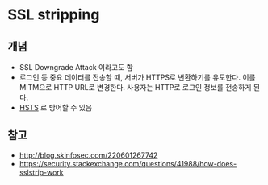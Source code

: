 # SSL stripping

## 개념
* SSL Downgrade Attack 이라고도 함
* 로그인 등 중요 데이터를 전송할 때, 서버가 HTTPS로 변환하기를 유도한다. 이를 MITM으로 HTTP URL로 변경한다. 사용자는 HTTP로 로그인 정보를 전송하게 된다. 
* [HSTS](/documents/Network/HTTP/strict%20transport%20security.md) 로 방어할 수 있음

## 참고
* http://blog.skinfosec.com/220601267742
* https://security.stackexchange.com/questions/41988/how-does-sslstrip-work